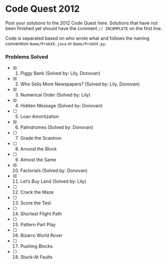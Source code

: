# Code Quest 2012

Post your solutions to the 2012 Code Quest here. Solutions that have not been finished yet should have the comment `// INCOMPLETE` on the first line.

Code is separated based on who wrote what and follows the naming convention `Name/ProbXX.java` or `Name/ProbXX.py`.

### Problems Solved

- [x] 1. Piggy Bank (Solved by: Lily, Donovan)
- [x] 2. Who Sells More Newspapers? (Solved by: Lily, Donovan)
- [x] 3. Numerical Order (Solved by: Lily)
- [x] 4. Hidden Message (Solved by: Donovan)
- [ ] 5. Loan Amortization
- [x] 6. Palindromes (Solved by: Donovan)
- [ ] 7. Grade the Scantron
- [ ] 8. Around the Block
- [ ] 9. Almost the Same
- [x] 10. Factorials (Solved by: Donovan)
- [x] 11. Let’s Buy Land (Solved by: Lily)
- [ ] 12. Crack the Maze
- [ ] 13. Score the Test
- [ ] 14. Shortest Flight Path
- [ ] 15. Pattern Part Play
- [ ] 16. Bizarro World Rover
- [ ] 17. Pushing Blocks
- [ ] 18. Stuck-At Faults
